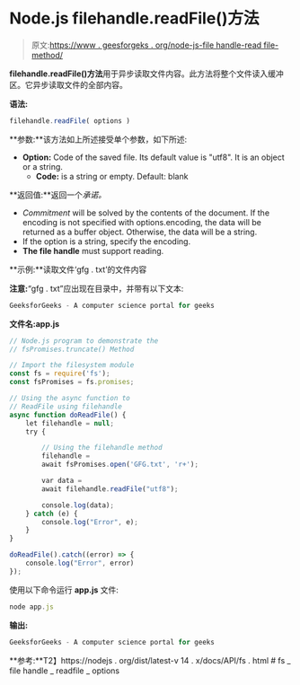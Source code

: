 # Node.js filehandle.readFile()方法

> 原文:[https://www . geesforgeks . org/node-js-file handle-read file-method/](https://www.geeksforgeeks.org/node-js-filehandle-readfile-method/)

**filehandle.readFile()方法**用于异步读取文件内容。此方法将整个文件读入缓冲区。它异步读取文件的全部内容。

**语法:**

```js
filehandle.readFile( options )
```

**参数:**该方法如上所述接受单个参数，如下所述:

*   **Option:** Code of the saved file. Its default value is "utf8". It is an object or a string.
    *   **Code:** is a string or empty. Default: blank

**返回值:**返回一个*承诺。*

*   *Commitment* will be solved by the contents of the document. If the encoding is not specified with options.encoding, the data will be returned as a buffer object. Otherwise, the data will be a string.
*   If the option is a string, specify the encoding.
*   **The file handle** must support reading.

**示例:**读取文件‘gfg . txt’的文件内容

**注意:**“gfg . txt”应出现在目录中，并带有以下文本:

```js
GeeksforGeeks - A computer science portal for geeks
```

**文件名:app.js**

```js
// Node.js program to demonstrate the   
// fsPromises.truncate() Method

// Import the filesystem module 
const fs = require('fs');
const fsPromises = fs.promises;

// Using the async function to
// ReadFile using filehandle
async function doReadFile() {
    let filehandle = null;
    try {

        // Using the filehandle method
        filehandle = 
        await fsPromises.open('GFG.txt', 'r+');

        var data = 
        await filehandle.readFile("utf8");

        console.log(data);
    } catch (e) {
        console.log("Error", e);
    }
}

doReadFile().catch((error) => {
    console.log("Error", error)
});
```

使用以下命令运行 **app.js** 文件:

```js
node app.js
```

**输出:**

```js
GeeksforGeeks - A computer science portal for geeks
```

**参考:**T2】https://nodejs . org/dist/latest-v 14 . x/docs/API/fs . html # fs _ file handle _ readfile _ options